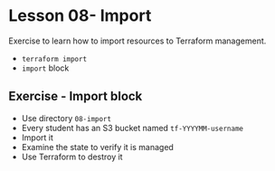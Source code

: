 # Lesson 08- Import

Exercise to learn how to import resources to Terraform management.
- `terraform import`
- `import` block

## Exercise - Import block

- Use directory `08-import`
- Every student has an S3 bucket named `tf-YYYYMM-username`
- Import it 
- Examine the state to verify it is managed
- Use Terraform to destroy it

